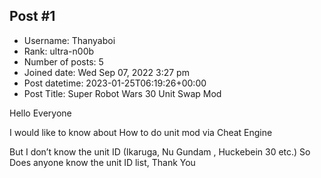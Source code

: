 ## Post #1
- Username: Thanyaboi
- Rank: ultra-n00b
- Number of posts: 5
- Joined date: Wed Sep 07, 2022 3:27 pm
- Post datetime: 2023-01-25T06:19:26+00:00
- Post Title: Super Robot Wars 30 Unit Swap Mod

Hello Everyone 

I would like to know about How to do unit mod via Cheat Engine

But I don’t know the unit ID (Ikaruga, Nu Gundam , Huckebein 30 etc.)
So Does anyone know the unit ID list, Thank You
